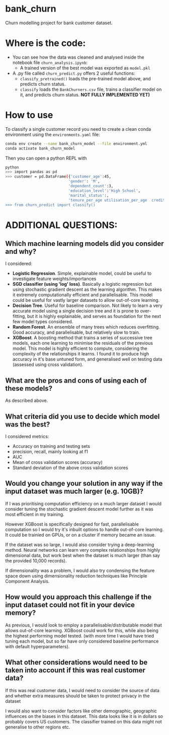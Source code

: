 # bank_churn
Churn modelling project for bank customer dataset.

# Where is the code:
- You can see how the data was cleaned and analysed inside the notebook file  `churn_analysis.ipynb`:
  - A trained version of the best model was exported as `model.pkl`
- A .py file called `churn_predict.py` offers 2 useful functions:
  - `classify_pretrained()` loads the pre-trained model above, and predicts churn status.
  - `classify` loads the `BankChurners.csv` file, trains a classifier model on it, and predicts churn status. **NOT FULLY IMPLEMENTED YET)**

# How to use
To classify a single customer record you need to create a clean conda environment using the `environments.yaml` file:
```bash
conda env create --name bank_churn_model --file environment.yml
conda activate bank_churn_model
```

Then you can open a python REPL with
```bash
python
>>> import pandas as pd
>>> customer = pd.DataFrame({'customer_age':45,
                            'gender': 'M',
                            'dependent_count':3,
                            'education_level':'High School',
                            'marital_status':,
                            'tenure_per_age utilisation_per_age  credit_lim_per_age  total_trans_amt_per_credit_lim  total_trans_ct_per_credit_lim})
>>> from churn_predict import classify()
```


# ADDITIONAL QUESTIONS:
## Which machine learning models did you consider and why?
I considered:
- **Logistic Regression**.  Simple, explainable model, could be useful to investigate feature weights/importances
- **SGD classifier (using 'log' loss)**.  Basically a logistic regression but using stochastic gradient descent as the learning algorithm.  This makes it extremely computationally efficient and parallelisable.  This model could be useful for vastly larger datasets to allow out-of-core learning.
- **Decision Tree**.  Useful for baseline comparison. Not likely to learn a very accurate model using a single decision tree and it is prone to over-fitting, but it is highly explainable, and serves as foundation for the next few model types considered.
- **Random Forest**.  An ensemble of many trees which reduces overfitting.  Good accuracy, and parallelisable, but relatively slow to train.
- **XGBoost**.  A boosting method that trains a series of successive tree models, each one learning to minimise the residuals of the previous model.  This model is highly efficient to compute, considering the complexity of the relationships it learns.  I found it to produce high accuracy in it's base untuned form, and generalised well on testing data (assessed using cross validation).

## What are the pros and cons of using each of these models?
As described above.

## What criteria did you use to decide which model was the best?
I considered metrics:
- Accuracy on training and testing sets
- precision, recall, mainly looking at f1
- AUC
- Mean of cross validation scores (accuracy)
- Standard deviation of the above cross validation scores

## Would you change your solution in any way if the input dataset was much larger (e.g. 10GB)?
If I was prioritising computation efficiency on a much larger dataset I would consider tuning the stochastic gradient descent model further as it was most efficient in my training.

However XGBoost is specifically designed for fast, parallelisable computation so I would try it's inbuilt options to handle out-of-core learning.  It could be trainied on GPUs, or on a cluster if memory became an issue. 

If the dataset was so large, I would also consider trying a deep-learning method.  Neural networks can learn very complex relationships from highly dimensional data, but work best when the dataset is much larger (than say the provided 10,000 records).

If dimensionality was a problem, I would also try condensing the feature space down using dimensionality reduction techniques like Principle Component Analysis.

## How would you approach this challenge if the input dataset could not fit in your device memory?
As previous, I would look to employ a parallelisable/distributable model that allows out-of-core learning.  XGBoost could work for this, while also being the highest performing model tested.  (with more time I would have tried tuning each model, but so far have only considered baseline performance with default hyperparameters).

## What other considerations would need to be taken into account if this was real customer data?
If this was real customer data, I would need to consider the source of data and whether extra measures should be taken to protect privacy in the dataset

I would also want to consider factors like other demographic, geographic influences on the biases in this dataset.  This data looks like it is in dollars so probably covers US customers.  The classifier trained on this data might not generalise to other regions etc.